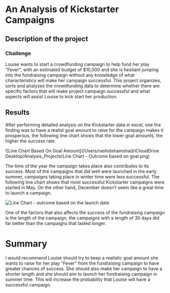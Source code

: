 # An Analysis of Kickstarter Campaigns

## Description of the project

### Challenge 

Louise wants to start a crowdfunding campaign to help fund her play "Fever", with an estimated budget of $10,000 and she is hesitant jumping into the fundraising campaign without any knowledge of what characteristics will make her campaign successful. This project organizes, sorts and analyzes the crowdfunding data to determine whether there are specific factors that will make project campaign successful and what aspects will assist Louise to kick start her production.

## Results

After performing detailed analysis on the Kickstarter data in excel, one the finding was to have a realist goal amount to raise for the campaign makes it prosperous, the following line chart shows that the lower goal amounts, the higher the success rate.


![Line Chart Based On Goal Amount](/Users/rashidshamshad/iCloudDrive Desktop/Analysis_Projects/Line Chart - Outcome based on goal.png)

The time of the year the campaign takes place also contributes to its success. Most of the campaigns that did well were launched in the early summer, campaigns taking place in winter time were less successful. The following line chart shows that most successful Kickstarter campaigns were started in May. On the other hand, December doesn’t seem like a great time to launch a campaign.

![Line Chart - outcome based on the launch date]()

One of the factors that also affects the success of the fundraising campaign is the length of the campaign, the campaigns with a length of 30 days did far better than the campaigns that lasted longer.

# Summary 

I would recommend Louise should try to keep a realistic goal amount she wants to raise for her play "Fever" from the fundraising campaign to have greater chances of success. She should also make her campaign to have a shorter length and she should aim to launch her fundraising campaign in summer time. This will increase the probability that Louise will have a successful campaign. 
